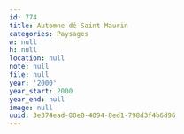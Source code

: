 ```yaml
---
id: 774
title: Automne dé Saint Maurin
categories: Paysages
w: null
h: null
location: null
note: null
file: null
year: '2000'
year_start: 2000
year_end: null
image: null
uuid: 3e374ead-80e8-4094-8ed1-798d3f4b6d96
---
```


